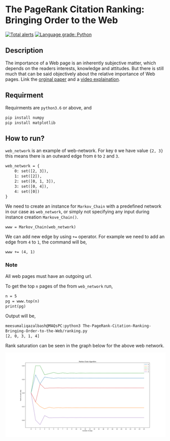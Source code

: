 # The PageRank Citation Ranking: Bringing Order to the Web

[![Total alerts](https://img.shields.io/lgtm/alerts/g/MeesumAliQazalbash/The-PageRank-Citation-Ranking.svg?logo=lgtm&logoWidth=18)](https://lgtm.com/projects/g/MeesumAliQazalbash/The-PageRank-Citation-Ranking/alerts/)
[![Language grade: Python](https://img.shields.io/lgtm/grade/python/g/MeesumAliQazalbash/The-PageRank-Citation-Ranking.svg?logo=lgtm&logoWidth=18)](https://lgtm.com/projects/g/MeesumAliQazalbash/The-PageRank-Citation-Ranking/context:python)

## Description

The importance of a Web page is an inherently subjective matter, which depends on the readers interests, knowledge and attitudes. But there is still much that can be said objectively about the relative importance of Web pages. Link the [orginal paper](http://ilpubs.stanford.edu:8090/422/1/1999-66.pdf) and a [video explaination](https://www.youtube.com/watch?v=JGQe4kiPnrU).

## Requirment

Requirments are `python3.6` or above, and

```console
pip install numpy
pip install matplotlib
```

## How to run?

`web_network` is an example of web-network. For key `0` we have value `{2, 3}` this means there is an outward edge from `0` to `2` and `3`.

```
web_network = {
    0: set([2, 3]),
    1: set([2]),
    2: set([0, 1, 3]),
    3: set([0, 4]),
    4: set([0])
}
```

We need to create an instance for `Markov_Chain` with a predefined network in our case as `web_network`, or simply not specifying any input during instance creation `Markove_Chain()`.

```
www = Markov_Chain(web_network)
```

We can add new edge by using `+=` operator. For example we need to add an edge from `4` to `1`, the command will be,

```
www += (4, 1)
```

### Note

All web pages must have an outgoing url.

To get the top `n` pages of the from `web_network` run,

```
n = 5
pg = www.top(n)
print(pg)
```

Output will be,

```
meesumaliqazalbash@MAQsPC:python3 The-PageRank-Citation-Ranking-Bringing-Order-to-the-Web/ranking.py
[2, 0, 3, 1, 4]
```

Rank saturation can be seen in the graph below for the above web network.

![Markov Chain Algorithim for above web network](graph.png)
